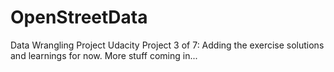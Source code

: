 # OpenStreetData
Data Wrangling Project Udacity
Project 3 of 7: 
Adding the exercise solutions and learnings for now.
More stuff coming in...
